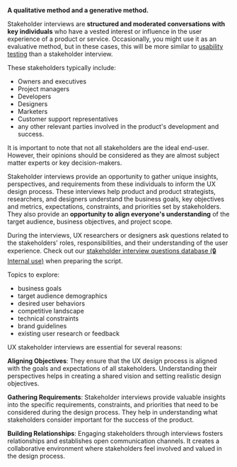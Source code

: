 **A qualitative method and a generative method.**

Stakeholder interviews are **structured and moderated conversations with key individuals** who have a vested interest or influence in the user experience of a product or service. Occasionally, you might use it as an evaluative method, but in these cases, this will be more similar to [usability testing](https://infinum.com/handbook/design/research/evaluative-research/moderated-usability-testing) than a stakeholder interview.

These stakeholders typically include: 

- Owners and executives
- Project managers
- Developers
- Designers
- Marketers
- Customer support representatives
- any other relevant parties involved in the product's development and success.

It is important to note that not all stakeholders are the ideal end-user. However, their opinions should be considered as they are almost subject matter experts or key decision-makers. 

Stakeholder interviews provide an opportunity to gather unique insights, perspectives, and requirements from these individuals to inform the UX design process. These interviews help product and product strategists, researchers, and designers understand the business goals, key objectives and metrics, expectations, constraints, and priorities set by stakeholders. They also provide an **opportunity to align everyone's understanding** of the target audience, business objectives, and project scope.

During the interviews, UX researchers or designers ask questions related to the stakeholders' roles, responsibilities, and their understanding of the user experience. Check out our [stakeholder interview questions database (🔒 Internal use)](https://docs.google.com/document/d/1CO12vqlp3KVrfhVhFOLyU7bbtTwzKIbVH3eshB47r-A/edit?usp=sharing)  when preparing the script. 

Topics to explore:

- business goals
- target audience demographics
- desired user behaviors
- competitive landscape
- technical constraints
- brand guidelines
- existing user research or feedback

UX stakeholder interviews are essential for several reasons:

**Aligning Objectives**: They ensure that the UX design process is aligned with the goals and expectations of all stakeholders. Understanding their perspectives helps in creating a shared vision and setting realistic design objectives.

**Gathering Requirements**: Stakeholder interviews provide valuable insights into the specific requirements, constraints, and priorities that need to be considered during the design process. They help in understanding what stakeholders consider important for the success of the product.

**Building Relationships**: Engaging stakeholders through interviews fosters relationships and establishes open communication channels. It creates a collaborative environment where stakeholders feel involved and valued in the design process.
